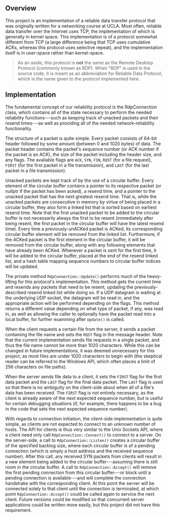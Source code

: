 ## Overview
This project is an implementation of a reliable data transfer protocol that was originally written for a networking course at UCLA. Most often, reliable data transfer over the Internet uses TCP, the implementation of which is generally in kernel space. This implementation is of a protocol somewhat different from TCP (a large difference being that TCP uses cumulative ACKs, whereas this protocol uses selective repeat), and the implementation itself is in user-space rather than kernel-space.

> As an aside, this protocol is **not** the same as the Remote Desktop Protocol (commonly known as RDP). When "RDP" is used in the source code, it is meant as an abbreviation for Reliable Data Protocol, which is the name given to the protocol implemented here.

## Implementation
The fundamental concept of our reliability protocol is the RdpConnection class, which contains all of the state necessary to perform the needed reliability functions---such as keeping track of unacked packets and their resend times---as well as providing all of the needed network-reliability functionality.

The structure of a packet is quite simple. Every packet consists of 64-bit header followed by some amount (between 0 and 1020 bytes) of data. The packet header contains the packet's sequence number (or ACK number if the packet is an ACK), the size of the packet including the header size, and any flags. The available flags are `ACK`, `SYN`, `FIN`, `RQST` (for a file request), `FIRST` (for the first packet in a file transmission), and `LAST` (for the last packet in a file transmission).

Unacked packets are kept track of by the use of a circular buffer. Every element of the circular buffer contains a pointer to its respective packet (or nullptr if the packet has been acked), a resend time, and a pointer to the unacked packet that has the next greatest resend time. That is, while the unacked packets are consecutive in memory by virtue of being placed in a circular buffer, they also form a linked list that is sorted based on earliest resend time. Note that the first unacked packet to be added to the circular buffer is not necessarily always the first to be resent (immediately after being resent, the first packet in the circular buffer will have the latest resend time). Every time a previously-unACKed packet is ACKed, its corresponding circular buffer element will be removed from the linked list. Furthermore, if the ACKed packet is the first element in the circular buffer, it will be removed from the circular buffer, along with any following elements that have already been ACKed. Whenever a packet is sent for the first time, it will be added to the circular buffer, placed at the end of the resend linked list, and a hash table mapping sequence numbers to circular buffer indices will be updated.

The private method `RdpConnection::Update()` performs much of the heavy-lifting for this protocol's implementation. This method gets the current time and resends any packets that need to be resent, updating the previously-described resend linked list while doing so. If a UDP datagram is waiting at the underlying UDP socket, the datagram will be read in, and the appropriate action will be performed depending on the flags. This method returns a different value depending on what type of packet, if any, was read in, as well as allowing the caller to optionally have the packet read into a local buffer, for further examining after `Update()` is called.

When the client requests a certain file from the server, it sends a packet containing the file name and sets the `RQST` flag in the message header. Note that the current implementation sends file requests in a single packet, and thus the file name cannot be more than 1020 characters. While this can be changed in future implementations, it was deemed unnecessary for this project, as most files are under 1020 characters to begin with (the skeptical reader can be referred to the Windows API, which often places a limit of 256 characters on file paths).

When the server sends file data to a client, it sets the `FIRST` flag for the first data packet and the `LAST` flag for the final data packet. The `LAST` flag is used so that there is no ambiguity on the client-side about when all of a file's data has been received. The `FIRST` flag is not entirely necessary, as the client is already aware of the next expected sequence number, but is useful for certain debugging situations (if, for example, there happens to be a bug in the code that sets the next expected sequence number).

With regards to connection initiation, the client-side implementation is quite simple, as clients are not expected to connect to an unknown number of hosts. The API for clients is thus very similar to the Unix Sockets API, where a client need only call `RdpConnection::Connect()` to connect to a server. On the server-side, a call to `RdpConnection::Listen()` creates a circular buffer of the specified backlog size, where each circular buffer is of a pending connection (which is simply a host address and the received sequence number). After this call, any received SYN packets from clients will result in a new element being added to the circular buffer---assuming there is still room in the circular buffer. A call to `RdpConnection::Accept()` will remove the first pending connection from this circular buffer---or block until a pending connection is available---and will complete the connection handshake with the corresponding client. At this point the server will be connected solely to that client until the connection is terminated, at which point `RdpConnection::Accept()` could be called again to service the next client. Future versions could be modified so that concurrent server applications could be written more easily, but this project did not have this requirement.
